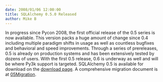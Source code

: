 ```yaml
---
date: 2008/01/06 12:00:00
title: SQLAlchemy 0.5.0 Released
author: Mike B
---
```

In progress since Pycon 2008, the first official release of the 0.5 series is
now available. This version packs a huge amount of change since 0.4 including
multiple paradigm shifts in usage as well as countless bugfixes and behavioral
and speed improvements. Through a series of prereleases, 0.5 is already on
production systems and has been extensively tested by dozens of users. With
the first 0.5 release, 0.6 is underway as well and will be where Py3k support
is targeted. SQLAlchemy 0.5 is available for download on the <a
href="/download.html">download page</a>. A comprehensive migration document is
at <a href="/trac/wiki/05Migration">05Migration</a>.

